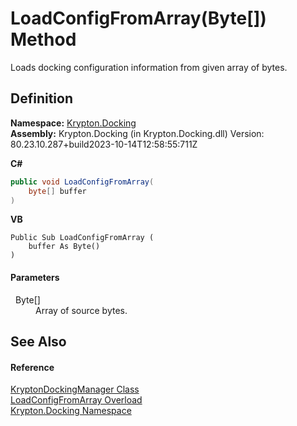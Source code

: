 # LoadConfigFromArray(Byte[]) Method


Loads docking configuration information from given array of bytes.



## Definition
**Namespace:** <a href="98399376-cf41-9454-4b4d-4fab2ca20bc7.md">Krypton.Docking</a>  
**Assembly:** Krypton.Docking (in Krypton.Docking.dll) Version: 80.23.10.287+build2023-10-14T12:58:55:711Z

**C#**
``` C#
public void LoadConfigFromArray(
	byte[] buffer
)
```
**VB**
``` VB
Public Sub LoadConfigFromArray ( 
	buffer As Byte()
)
```



#### Parameters
<dl><dt>  Byte[]</dt><dd>Array of source bytes.</dd></dl>

## See Also


#### Reference
<a href="6c9c237d-95cb-a4ce-72c6-cd7684d3287e.md">KryptonDockingManager Class</a>  
<a href="294f9085-7a63-4a61-f268-b11b7a84f88e.md">LoadConfigFromArray Overload</a>  
<a href="98399376-cf41-9454-4b4d-4fab2ca20bc7.md">Krypton.Docking Namespace</a>  
